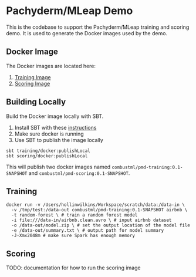# Pachyderm/MLeap Demo

This is the codebase to support the Pachyderm/MLeap training and scoring
demo. It is used to generate the Docker images used by the demo.

## Docker Image

The Docker images are located here:

1. [Training Image](https://hub.docker.com/r/combustml/pmd-training/)
2. [Scoring Image](https://hub.docker.com/r/combustml/pmd-scoring/)

## Building Locally

Build the Docker image locally with SBT.

1. Install SBT with these [instructions](http://www.scala-sbt.org/0.13/docs/Setup.html)
2. Make sure docker is running
3. Use SBT to publish the image locally

```
sbt training/docker:publishLocal
sbt scoring/docker:publishLocal
```

This will publish two docker images named `combustml/pmd-training:0.1-SNAPSHOT` and
`combustml/pmd-scoring:0.1-SNAPSHOT`.

## Training

```
docker run -v /Users/hollinwilkins/Workspace/scratch/data:/data-in \
  -v /tmp/test:/data-out combustml/pmd-training:0.1-SNAPSHOT airbnb \
  -t random-forest \ # train a random forest model
  -i file:///data-in/airbnb.clean.avro \ # input airbnb dataset
  -o /data-out/model.zip \ # set the output location of the model file
  -e /data-out/summary.txt \ # output path for model summary
  -J-Xmx2048m # make sure Spark has enough memory
```

## Scoring

TODO: documentation for how to run the scoring image

